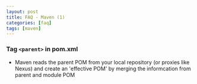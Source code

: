 ```yaml
---
layout: post
title: FAQ - Maven (1)
categories: [faq]
tags: [maven]
---
```


### Tag `<parent>` in pom.xml
- Maven reads the parent POM from your local repository (or proxies like Nexus) and create an 'effective POM' by merging the informcation from parent and module POM
